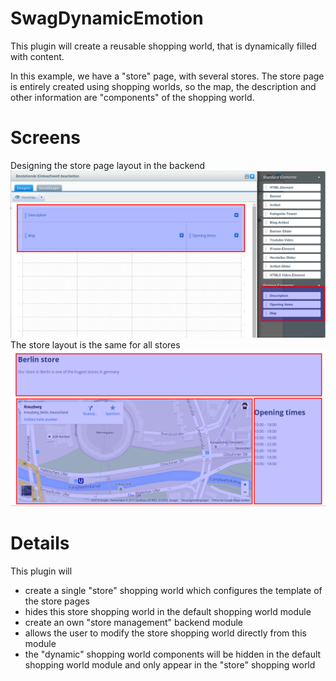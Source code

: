 # SwagDynamicEmotion
This plugin will create a reusable shopping world, that is dynamically filled with content.

In this example, we have a "store" page, with several stores. The store page is entirely created using shopping worlds,
so the map, the description and other information are "components" of the shopping world.

# Screens
Designing the store page layout in the backend
![backend](docs/backend.png)
The store layout is the same for all stores
![frontend](docs/frontend.png)

# Details
This plugin will
* create a single "store" shopping world which configures the template of the store pages
* hides this store shopping world in the default shopping world module
* create an own "store management" backend module
* allows the user to modify the store shopping world directly from this module
* the "dynamic" shopping world components will be hidden in the default shopping world module and only appear
in the "store" shopping world